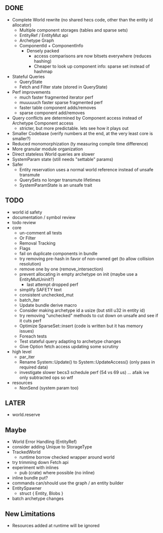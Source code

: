 ## DONE

* Complete World rewrite (no shared hecs code, other than the entity id allocator)
    * Multiple component storages (tables and sparse sets)
    * EntityRef / EntityMut api
    * Archetype Graph
    * ComponentId + ComponentInfo
        * Densely packed
            * access comparisons are now bitsets everywhere (reduces hashing)
            * Cheaper to look up component info: sparse set instead of hashmap
* Stateful Queries
    * QueryState
    * Fetch and Filter state (stored in QueryState)
* Perf improvements
    * much faster fragmented iterator perf
    * muuuuuch faster sparse fragmented perf
    * faster table component adds/removes
    * sparse component add/removes 
* Query conflicts are determined by Component access instead of Archetype Component access
    * stricter, but more predictable. lets see how it plays out
* Smaller Codebase (verify numbers at the end, at the very least core is smaller?)
* Reduced monomorphization (ty measuring compile time difference)
* More granular module organization
* Direct stateless World queries are slower
* SystemParam state (still needs "settable" params)
* Safer
    * Entity reservation uses a normal world reference instead of unsafe transmute
    * QuerySets no longer transmute lifetimes
    * SystemParamState is an unsafe trait

## TODO
* world id safety
* documentation / symbol review
* todo review
* core
    * un-comment all tests
    * Or Filter
    * Removal Tracking
    * Flags
    * fail on duplicate components in bundle
    * try removing pre-hash in favor of non-owned get (to allow collision resolution)
    * remove one by one (remove_intersection)
    * prevent allocating in empty archetype on init (maybe use a EntityMutUninit?)
        * last attempt dropped perf
    * simplify SAFETY text
    * consistent unchecked_mut
    * batch_iter
    * Update bundle derive macro
    * Consider making archetype id a usize (but still u32 in entity id)
    * try removing "unchecked" methods to cut down on unsafe and see if it cuts perf 
    * Optimize SparseSet::insert (code is written but it has memory issues)
    * Foreach tests
    * Test stateful query adapting to archetype changes
    * Give Option fetch access updating some scrutiny
* high level
    * par_iter
    * Rename System::Update() to System::UpdateAccess() (only pass in required data)
    * investigate slower becs3 schedule perf (54 vs 69 us) ... afaik ive only subtracted ops so wtf
* resources
    * NonSend (system param too)

## LATER

* world.reserve

## Maybe
* World Error Handling (EntityRef)
* consider adding Unique to StorageType
* TrackedWorld
    * runtime borrow checked wrapper around world
* try trimming down Fetch api
* experiment with inlines
    * pub (crate) where possible (no inline)
* inline bundle put?
* commands can/should use the graph / an entity builder
* EntitySpawner
    * struct { Entity, Blobs }
* batch archetype changes

## New Limitations

* Resources added at runtime will be ignored
